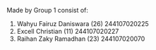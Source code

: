 Made by Group 1 consist of:
1. Wahyu Fairuz Daniswara (26) 244107020225
2. Excell Christian (11) 244107020227
3. Raihan Zaky Ramadhan (23) 244107020070
